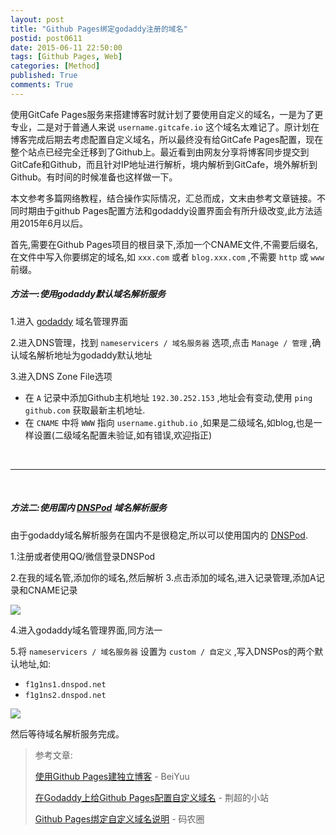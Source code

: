 ```yaml
---
layout: post
title: "Github Pages绑定godaddy注册的域名"
postid: post0611
date: 2015-06-11 22:50:00
tags: [Github Pages, Web]
categories: [Method]
published: True
comments: True
---
```


使用GitCafe Pages服务来搭建博客时就计划了要使用自定义的域名，一是为了更专业，二是对于普通人来说 `username.gitcafe.io` 这个域名太难记了。原计划在博客完成后期去考虑配置自定义域名，所以最终没有给GitCafe Pages配置，现在整个站点已经完全迁移到了Github上。最近看到由网友分享将博客同步提交到GitCafe和Github，而且针对IP地址进行解析，境内解析到GitCafe，境外解析到Github。有时间的时候准备也这样做一下。

<!--more-->

本文参考多篇网络教程，结合操作实际情况，汇总而成，文末由参考文章链接。不同时期由于github Pages配置方法和godaddy设置界面会有所升级改变,此方法适用2015年6月以后。

首先,需要在Github Pages项目的根目录下,添加一个CNAME文件,不需要后缀名,在文件中写入你要绑定的域名,如 `xxx.com` 或者 `blog.xxx.com` ,不需要 `http` 或 `www` 前缀。

##### 方法一:使用godaddy默认域名解析服务

1.进入 [godaddy] 域名管理界面

2.进入DNS管理，找到 `nameservicers / 域名服务器` 选项,点击 `Manage / 管理` ,确认域名解析地址为godaddy默认地址

3.进入DNS Zone File选项

* 在 `A` 记录中添加Github主机地址 `192.30.252.153` ,地址会有变动,使用 `ping github.com` 获取最新主机地址.
* 在 `CNAME` 中将 `WWW` 指向 `username.github.io` ,如果是二级域名,如blog,也是一样设置(二级域名配置未验证,如有错误,欢迎指正)

<br>

---

<br>

##### 方法二:使用国内 [DNSPod] 域名解析服务

由于godaddy域名解析服务在国内不是很稳定,所以可以使用国内的 [DNSPod].

1.注册或者使用QQ/微信登录DNSPod

2.在我的域名管,添加你的域名,然后解析
3.点击添加的域名,进入记录管理,添加A记录和CNAME记录

![](https://myulinkblog.oss-cn-shenzhen.aliyuncs.com/20180911222606.png)

4.进入godaddy域名管理界面,同方法一

5.将 `nameservicers / 域名服务器` 设置为 `custom / 自定义` ,写入DNSPos的两个默认地址,如:

- `f1g1ns1.dnspod.net`
- `f1g1ns2.dnspod.net`

![](https://myulinkblog.oss-cn-shenzhen.aliyuncs.com/20180911222802.png)

然后等待域名解析服务完成。


> 参考文章:
> 
> [使用Github Pages建独立博客](http://beiyuu.com/Github-Pages/) - BeiYuu
> 
> [在Godaddy上给Github Pages配置自定义域名](http://jingchao.me/zai-godaddyshang-gei-Github-Pagespei-zhi-zi-ding-yi-yu-ming.html) - 荆超的小站
> 
> [Github Pages绑定自定义域名说明](https://coderq.com/t/Github-Pagesbang-ding-zi-ding-yi-yu-ming-shuo-ming/90) - 码农圈



[DNSPod]:https://www.dnspod.cn/
[godaddy]:http://godaddy.com/